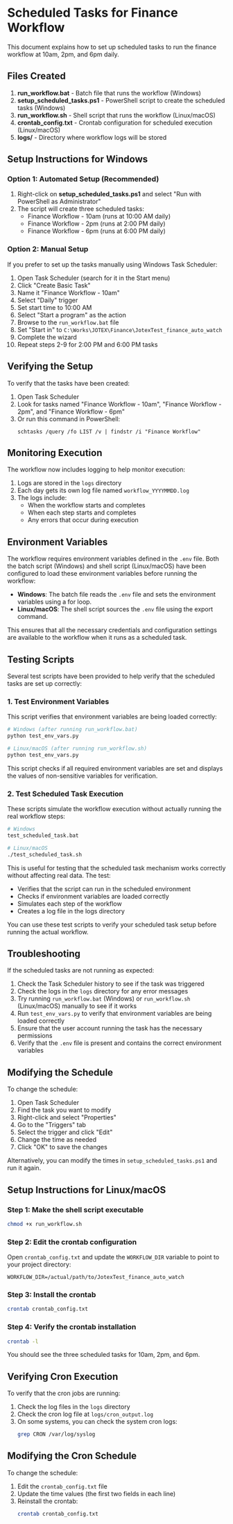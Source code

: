 # Scheduled Tasks for Finance Workflow

This document explains how to set up scheduled tasks to run the finance workflow at 10am, 2pm, and 6pm daily.

## Files Created

1. **run_workflow.bat** - Batch file that runs the workflow (Windows)
2. **setup_scheduled_tasks.ps1** - PowerShell script to create the scheduled tasks (Windows)
3. **run_workflow.sh** - Shell script that runs the workflow (Linux/macOS)
4. **crontab_config.txt** - Crontab configuration for scheduled execution (Linux/macOS)
5. **logs/** - Directory where workflow logs will be stored

## Setup Instructions for Windows

### Option 1: Automated Setup (Recommended)

1. Right-click on **setup_scheduled_tasks.ps1** and select "Run with PowerShell as Administrator"
2. The script will create three scheduled tasks:
   - Finance Workflow - 10am (runs at 10:00 AM daily)
   - Finance Workflow - 2pm (runs at 2:00 PM daily)
   - Finance Workflow - 6pm (runs at 6:00 PM daily)

### Option 2: Manual Setup

If you prefer to set up the tasks manually using Windows Task Scheduler:

1. Open Task Scheduler (search for it in the Start menu)
2. Click "Create Basic Task"
3. Name it "Finance Workflow - 10am"
4. Select "Daily" trigger
5. Set start time to 10:00 AM
6. Select "Start a program" as the action
7. Browse to the `run_workflow.bat` file
8. Set "Start in" to `C:\Works\JOTEX\Finance\JotexTest_finance_auto_watch`
9. Complete the wizard
10. Repeat steps 2-9 for 2:00 PM and 6:00 PM tasks

## Verifying the Setup

To verify that the tasks have been created:

1. Open Task Scheduler
2. Look for tasks named "Finance Workflow - 10am", "Finance Workflow - 2pm", and "Finance Workflow - 6pm"
3. Or run this command in PowerShell:
   ```
   schtasks /query /fo LIST /v | findstr /i "Finance Workflow"
   ```

## Monitoring Execution

The workflow now includes logging to help monitor execution:

1. Logs are stored in the `logs` directory
2. Each day gets its own log file named `workflow_YYYYMMDD.log`
3. The logs include:
   - When the workflow starts and completes
   - When each step starts and completes
   - Any errors that occur during execution

## Environment Variables

The workflow requires environment variables defined in the `.env` file. Both the batch script (Windows) and shell script (Linux/macOS) have been configured to load these environment variables before running the workflow:

- **Windows**: The batch file reads the `.env` file and sets the environment variables using a for loop.
- **Linux/macOS**: The shell script sources the `.env` file using the export command.

This ensures that all the necessary credentials and configuration settings are available to the workflow when it runs as a scheduled task.

## Testing Scripts

Several test scripts have been provided to help verify that the scheduled tasks are set up correctly:

### 1. Test Environment Variables

This script verifies that environment variables are being loaded correctly:

```bash
# Windows (after running run_workflow.bat)
python test_env_vars.py

# Linux/macOS (after running run_workflow.sh)
python test_env_vars.py
```

This script checks if all required environment variables are set and displays the values of non-sensitive variables for verification.

### 2. Test Scheduled Task Execution

These scripts simulate the workflow execution without actually running the real workflow steps:

```bash
# Windows
test_scheduled_task.bat

# Linux/macOS
./test_scheduled_task.sh
```

This is useful for testing that the scheduled task mechanism works correctly without affecting real data. The test:

- Verifies that the script can run in the scheduled environment
- Checks if environment variables are loaded correctly
- Simulates each step of the workflow
- Creates a log file in the logs directory

You can use these test scripts to verify your scheduled task setup before running the actual workflow.

## Troubleshooting

If the scheduled tasks are not running as expected:

1. Check the Task Scheduler history to see if the task was triggered
2. Check the logs in the `logs` directory for any error messages
3. Try running `run_workflow.bat` (Windows) or `run_workflow.sh` (Linux/macOS) manually to see if it works
4. Run `test_env_vars.py` to verify that environment variables are being loaded correctly
5. Ensure that the user account running the task has the necessary permissions
6. Verify that the `.env` file is present and contains the correct environment variables

## Modifying the Schedule

To change the schedule:

1. Open Task Scheduler
2. Find the task you want to modify
3. Right-click and select "Properties"
4. Go to the "Triggers" tab
5. Select the trigger and click "Edit"
6. Change the time as needed
7. Click "OK" to save the changes

Alternatively, you can modify the times in `setup_scheduled_tasks.ps1` and run it again.

## Setup Instructions for Linux/macOS

### Step 1: Make the shell script executable

```bash
chmod +x run_workflow.sh
```

### Step 2: Edit the crontab configuration

Open `crontab_config.txt` and update the `WORKFLOW_DIR` variable to point to your project directory:

```
WORKFLOW_DIR=/actual/path/to/JotexTest_finance_auto_watch
```

### Step 3: Install the crontab

```bash
crontab crontab_config.txt
```

### Step 4: Verify the crontab installation

```bash
crontab -l
```

You should see the three scheduled tasks for 10am, 2pm, and 6pm.

## Verifying Cron Execution

To verify that the cron jobs are running:

1. Check the log files in the `logs` directory
2. Check the cron log file at `logs/cron_output.log`
3. On some systems, you can check the system cron logs:
   ```bash
   grep CRON /var/log/syslog
   ```

## Modifying the Cron Schedule

To change the schedule:

1. Edit the `crontab_config.txt` file
2. Update the time values (the first two fields in each line)
3. Reinstall the crontab:
   ```bash
   crontab crontab_config.txt
   ```
